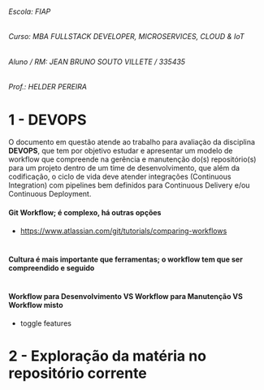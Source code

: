 ###### Escola: FIAP
###### Curso: MBA FULLSTACK DEVELOPER, MICROSERVICES, CLOUD & IoT
###### Aluno / RM: JEAN BRUNO SOUTO VILLETE / 335435
###### Prof.: HELDER PEREIRA

# 1 - DEVOPS

O documento em questão atende ao trabalho para avaliação da disciplina **DEVOPS**, que tem por objetivo estudar e
 apresentar um modelo de workflow que compreende na gerência e manutenção do(s) repositório(s) para um projeto dentro de
 um time de desenvolvimento, que além da codificação, o ciclo de vida deve atender integrações (Continuous Integration) 
 com pipelines bem definidos para Continuous Delivery e/ou Continuous Deployment.

#### Git Workflow; é complexo, há outras opções

- https://www.atlassian.com/git/tutorials/comparing-workflows

#

#### Cultura é mais importante que ferramentas; o workflow tem que ser compreendido e seguido

#

#### Workflow para Desenvolvimento VS Workflow para Manutenção VS Workflow misto

- toggle features

#

# 2 - Exploração da matéria no repositório corrente
